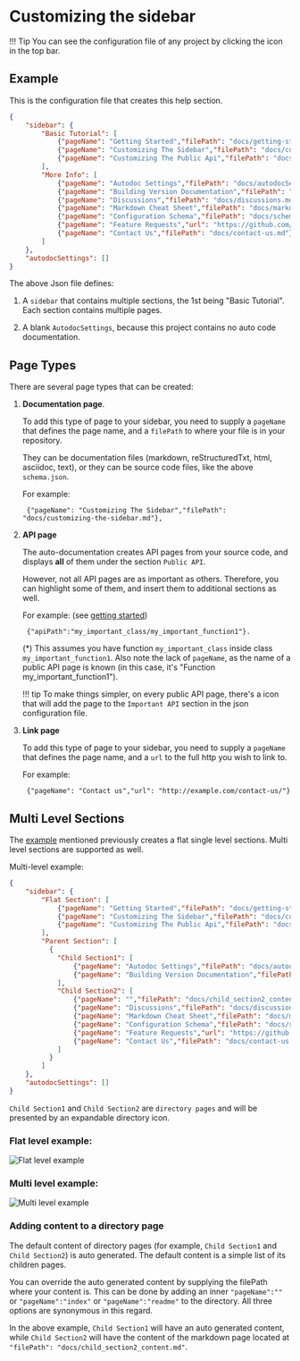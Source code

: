 Customizing the sidebar
=======================

!!! Tip
    You can see the configuration file of any project by clicking the <code><i class="fa fa-wrench"></i></code> icon in the top bar.

Example
-------
This is the configuration file that creates this help section. 

```JSON
{
    "sidebar": {
        "Basic Tutorial": [
            {"pageName": "Getting Started","filePath": "docs/getting-started.md"},
            {"pageName": "Customizing The Sidebar","filePath": "docs/customizing-the-sidebar.md"},
            {"pageName": "Customizing The Public Api","filePath": "docs/customizing-the-public-api.md"}
        ],
        "More Info": [
            {"pageName": "Autodoc Settings","filePath": "docs/autodocSettings-full-list.md"},
            {"pageName": "Building Version Documentation","filePath": "docs/building-version-documentation.md"},
            {"pageName": "Discussions","filePath": "docs/discussions.md"},
            {"pageName": "Markdown Cheat Sheet","filePath": "docs/markdown-cheat-sheet.md"},
            {"pageName": "Configuration Schema","filePath": "docs/schema.json"},
            {"pageName": "Feature Requests","url": "https://github.com/erez-o/doxiz/issues"},
            {"pageName": "Contact Us","filePath": "docs/contact-us.md"}
        ]
    },
    "autodocSettings": []
}
```

The above Json file defines:

1.  A `sidebar` that contains multiple sections, the 1st being "Basic Tutorial". Each section contains multiple pages.

2.  A blank `AutodocSettings`, because this project contains no auto code documentation.


Page Types
----------
There are several page types that can be created:

1. **Documentation page**.

    To add this type of page to your sidebar, you need to supply a `pageName` that defines the page name, and a `filePath` to where your file is in your repository.

    They can be documentation files (markdown, reStructuredTxt, html, asciidoc, text), or they can be source code files, like the above `schema.json`.
    
    For example:
    
        {"pageName": "Customizing The Sidebar","filePath": "docs/customizing-the-sidebar.md"},


2. **API page**

    The auto-documentation creates API pages from your source code, and displays **all** of them under the section `Public API`.
     
    However, not all API pages are as important as others. Therefore, you can highlight some of them, and insert them to additional sections as well.
    
    For example: (see [getting started](https://doxiz.com/getting_started/#configuration-file))
     
        {"apiPath":"my_important_class/my_important_function1"}.
    
    (*) This assumes you have function `my_important_class` inside class `my_important_function1`. Also note the lack of `pageName`, as the name of a public API page is known (in this case, it's "Function my_important_function1").

    !!! tip
        To make things simpler, on every public API page, there's a <code><i class="fa fa-star-o"></i></code> icon that will add the page to the `Important API` section in the json configuration file.

3. **Link page**

    To add this type of page to your sidebar, you need to supply a `pageName` that defines the page name, and a `url` to the full http you wish to link to. 
    
    For example: 
    
        {"pageName": "Contact us","url": "http://example.com/contact-us/"}
        
        
Multi Level Sections
--------------------

The [example](#example) mentioned previously creates a flat single level sections. Multi level sections are supported as well.

Multi-level example:

```JSON
{
    "sidebar": {
        "Flat Section": [
            {"pageName": "Getting Started","filePath": "docs/getting-started.md"},
            {"pageName": "Customizing The Sidebar","filePath": "docs/customizing-the-sidebar.md"},
            {"pageName": "Customizing The Public Api","filePath": "docs/customizing-the-public-api.md"}
        ],
        "Parent Section": [
          {
            "Child Section1": [
                {"pageName": "Autodoc Settings","filePath": "docs/autodocSettings-full-list.md"},
                {"pageName": "Building Version Documentation","filePath": "docs/building-version-documentation.md"}
            ],
            "Child Section2": [
                {"pageName": "","filePath": "docs/child_section2_content.md"},
                {"pageName": "Discussions","filePath": "docs/discussions.md"},
                {"pageName": "Markdown Cheat Sheet","filePath": "docs/markdown-cheat-sheet.md"},
                {"pageName": "Configuration Schema","filePath": "docs/schema.json"},
                {"pageName": "Feature Requests","url": "https://github.com/erez-o/doxiz/issues"},
                {"pageName": "Contact Us","filePath": "docs/contact-us.md"}
            ]
          }
        ]
    },
    "autodocSettings": []
}
```

`Child Section1` and `Child Section2` are `directory pages` and will be presented by an expandable directory icon.


### Flat level example:

![Flat level example](https://raw.githubusercontent.com/erez-o/doxiz/master/images/docs-single_level_sidebar.png)

### Multi level example:

![Multi level example](https://raw.githubusercontent.com/erez-o/doxiz/master/images/docs-multi_level_sidebar.png)

### Adding content to a directory page

The default content of directory pages (for example, `Child Section1` and `Child Section2`) is auto generated. The default content is a simple list of its children pages. 

You can override the auto generated content by supplying the filePath where your content is. This can be done by adding an inner `"pageName":""` or `"pageName":"index"` or `"pageName":"readme"` to the directory. All three options are synonymous in this regard.

In the above example, `Child Section1` will have an auto generated content, while `Child Section2` will have the content of the markdown page located at `"filePath": "docs/child_section2_content.md"`.